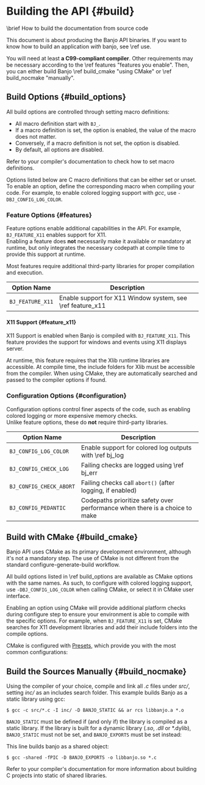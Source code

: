 # Building the API  {#build}

\brief How to build the documentation from source code

This document is about producing the Banjo API binaries.
If you want to know how to build an application *with* banjo, see \ref use.

You will need at least **a C99-compliant compiler**.
Other requirements may be necessary according to the \ref features "features you enable".
Then, you can either build Banjo \ref build_cmake "using CMake" or \ref build_nocmake "manually".

## Build Options {#build_options}

All build options are controlled through setting macro definitions:
- All macro definition start with `BJ_`.
- If a macro definition is set, the option is enabled, the value of the macro does not matter.
- Conversely, if a macro definition is not set, the option is disabled.
- By default, all options are disabled.





Refer to your compiler's documentation to check how to set macro definitions.

Options listed below are C macro definitions that can be either set or unset. To enable an option, define the corresponding macro when compiling your code.
For example, to enable colored logging support with *gcc*, use `-DBJ_CONFIG_LOG_COLOR`.  

### Feature Options {#features}

Feature options enable additional capabilities in the API.
For example, `BJ_FEATURE_X11` enables support for X11.  
Enabling a feature does **not** necessarily make it available or mandatory at runtime, but only integrates the necessary codepath at compile time to provide this support at runtime.

Most features require additional third-party libraries for proper compilation and execution.

| Option Name       | Description                                                |
|-------------------|------------------------------------------------------------|
| `BJ_FEATURE_X11`  | Enable support for X11 Window system, see \ref feature_x11 |

#### X11 Support {#feature_x11}

X11 Support is enabled when Banjo is compiled with `BJ_FEATURE_X11`.
This feature provides the support for windows and events using X11 displays server.

At runtime, this feature requires that the Xlib runtime libraries are accessible.
At compile time, the include folders for Xlib must be accessible from the compiler.
When using CMake, they are automatically searched and passed to the compiler options if found.

### Configuration Options {#configuration}

Configuration options control finer aspects of the code, such as enabling colored logging or more expensive memory checks.  
Unlike feature options, these do **not** require third-party libraries.  

| Option Name             | Description                                                                 |
|-------------------------|-----------------------------------------------------------------------------|
| `BJ_CONFIG_LOG_COLOR`   | Enable support for colored log outputs with \ref bj_log                     |
| `BJ_CONFIG_CHECK_LOG`   | Failing checks are logged using \ref bj_err                                 |
| `BJ_CONFIG_CHECK_ABORT` | Failing checks call `abort()` (after logging, if enabled)                   |
| `BJ_CONFIG_PEDANTIC`    | Codepaths prioritize safety over performance when there is a choice to make |

## Build with CMake {#build_cmake}

Banjo API uses CMake as its primary development environment, although it's not a mandatory step.
The use of CMake is not different from the standard configure-generate-build workflow.

All build options listed in \ref build_options are available as CMake options with the same names.
As such, to configure with colored logging support, use `-DBJ_CONFIG_LOG_COLOR` when calling CMake, or select it in CMake user interface.

Enabling an option using CMake will provide additional platform checks during configure step to ensure your environment is able to compile with the specific options.
For example, when `BJ_FEATURE_X11` is set, CMake searches for X11 development libraries and add their include folders into the compile options.

CMake is configured with [Presets](https://cmake.org/cmake/help/latest/manual/cmake-presets.7.html), which provide you with the most common configurations:


## Build the Sources Manually {#build_nocmake}

Using the compiler of your choice, compile and link all *.c* files under *src/*, setting *inc/* as an includes search folder.
This example builds Banjo as a static library using gcc:

```
$ gcc -c src/*.c -I inc/ -D BANJO_STATIC && ar rcs libbanjo.a *.o
```

`BANJO_STATIC` must be defined if (and only if) the library is compiled as a static library.
If the library is built for a dynamic library (*.so*, *.dll* or *.dylib), `BANJO_STATIC` must not be set, and `BANJO_EXPORTS` must be set instead:

This line builds banjo as a shared object:

```
$ gcc -shared -fPIC -D BANJO_EXPORTS -o libbanjo.so *.c
```

Refer to your compiler's documentation for more information about building C projects into static of shared libraries.


